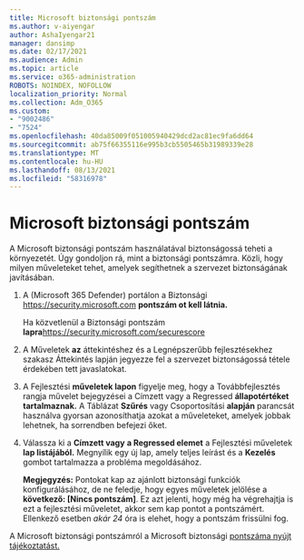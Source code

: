 ```yaml
---
title: Microsoft biztonsági pontszám
ms.author: v-aiyengar
author: AshaIyengar21
manager: dansimp
ms.date: 02/17/2021
ms.audience: Admin
ms.topic: article
ms.service: o365-administration
ROBOTS: NOINDEX, NOFOLLOW
localization_priority: Normal
ms.collection: Adm_O365
ms.custom:
- "9002486"
- "7524"
ms.openlocfilehash: 40da85009f051005940429dcd2ac81ec9fa6dd64
ms.sourcegitcommit: ab75f66355116e995b3cb5505465b31989339e28
ms.translationtype: MT
ms.contentlocale: hu-HU
ms.lasthandoff: 08/13/2021
ms.locfileid: "58316978"
---
```

# <a name="microsoft-secure-score"></a>Microsoft biztonsági pontszám

A Microsoft biztonsági pontszám használatával biztonságossá teheti a környezetét. Úgy gondoljon rá, mint a biztonsági pontszámra. Közli, hogy milyen műveleteket tehet, amelyek segíthetnek a szervezet biztonságának javításában.

1. A (Microsoft 365 Defender) portálon a Biztonsági <https://security.microsoft.com> **pontszám ot kell látnia.**

   Ha közvetlenül a Biztonsági pontszám **lapra**<https://security.microsoft.com/securescore>

2. A Műveletek **az**  áttekintéshez és  a Legnépszerűbb fejlesztésekhez szakasz Áttekintés lapján jegyezze fel a szervezet biztonságossá tétele érdekében tett javaslatokat.

3. A Fejlesztési **műveletek lapon** figyelje  meg, hogy a  Továbbfejlesztés rangja művelet bejegyzései a Címzett vagy a Regressed **állapotértéket**  **tartalmaznak.** A Táblázat **Szűrés** vagy Csoportosítási **alapján** parancsát használva gyorsan azonosíthatja azokat a műveleteket, amelyek jobbak lehetnek, ha sorrendben befejezi őket.

4. Válassza ki a **Címzett vagy** **a Regressed elemet** a Fejlesztési műveletek **lap listájából.** Megnyílik egy új lap, amely teljes leírást és a **Kezelés** gombot tartalmazza a probléma megoldásához.

    **Megjegyzés:** Pontokat kap az ajánlott biztonsági funkciók konfigurálásához, de ne feledje, hogy egyes műveletek jelölése a **következő: [Nincs pontszám]**. Ez azt jelenti, hogy még ha végrehajtja is ezt a fejlesztési műveletet, akkor sem kap pontot a pontszámért. Ellenkező esetben *akár 24* óra is elehet, hogy a pontszám frissülni fog.

A Microsoft biztonsági pontszámról a Microsoft biztonsági [pontszáma nyújt tájékoztatást.](https://docs.microsoft.com/microsoft-365/security/defender/microsoft-secure-score)
